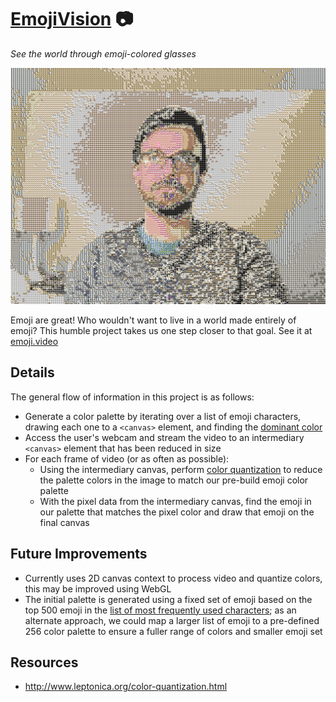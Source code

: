 # [EmojiVision](https://emoji.video) 📷

_See the world through emoji-colored glasses_

![screenshot](screenshots/emojivision.png?raw=true)

Emoji are great! Who wouldn't want to live in a world made entirely of emoji? This humble project takes us one step closer to that goal. See it at [emoji.video](https://emoji.video)

## Details

The general flow of information in this project is as follows:

- Generate a color palette by iterating over a list of emoji characters, drawing each one to a `<canvas>` element, and finding the [dominant color](https://github.com/olivierlesnicki/quantize)
- Access the user's webcam and stream the video to an intermediary `<canvas>` element that has been reduced in size
- For each frame of video (or as often as possible):
  - Using the intermediary canvas, perform [color quantization](https://github.com/leeoniya/RgbQuant.js/) to reduce the palette colors in the image to match our pre-build emoji color palette
  - With the pixel data from the intermediary canvas, find the emoji in our palette that matches the pixel color and draw that emoji on the final canvas

## Future Improvements

- Currently uses 2D canvas context to process video and quantize colors, this may be improved using WebGL
- The initial palette is generated using a fixed set of emoji based on the top 500 emoji in the [list of most frequently used characters](https://home.unicode.org/emoji/emoji-frequency/); as an alternate approach, we could map a larger list of emoji to a pre-defined 256 color palette to ensure a fuller range of colors and smaller emoji set

## Resources

- http://www.leptonica.org/color-quantization.html
